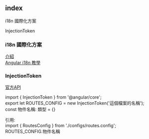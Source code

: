 
## index

i18n 國際化方案  

InjectionToken  



### i18n 國際化方案  

[介紹](https://segmentfault.com/a/1190000015311981)  
[Angular i18n 教學](https://jimmyswebnote.com/angular-i18n/)  



### InjectionToken  
[官方API](https://angular.io/api/core/InjectionToken)  

import { InjectionToken } from '@angular/core';  
export let ROUTES_CONFIG = new InjectionToken('這個檔案的名稱');  
const 物件名稱: 類型 = {}  

引用:  
import { RoutesConfig } from './configs/routes.config';  
ROUTES_CONFIG.物件名稱  





